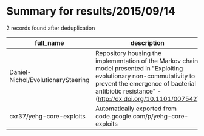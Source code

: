 
# Summary for results/2015/09/14
    
2 records found after deduplication

| full_name | description | html_url | matched_list | matched_count | pushed_at | size | stargazers_count | language | forks_count |
|------------------------------------|---------------------------------------------------------------------------------------------------------------------------------------------------------------------------------------------------------------------------|-------------------------------------------------------|----------------|-----------------|---------------------------|--------|--------------------|------------|---------------|
| Daniel-Nichol/EvolutionarySteering | Repository housing the implementation of the Markov chain model presented in "Exploiting evolutionary non-commutativity to prevent the emergence of bacterial antibiotic resistance" - (http://dx.doi.org/10.1101/007542) | https://github.com/Daniel-Nichol/EvolutionarySteering | ['exploit'] | 1 | 2015-09-14 12:02:48+00:00 | 164 | 2 | Python | 2 |
| cxr37/yehg-core-exploits | Automatically exported from code.google.com/p/yehg-core-exploits | https://github.com/cxr37/yehg-core-exploits | ['exploit'] | 1 | 2015-09-14 16:54:12+00:00 | 1616 | 0 | Ruby | 0 |
